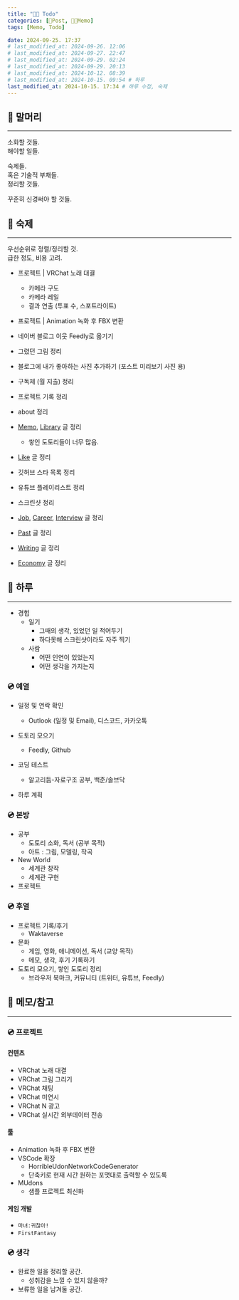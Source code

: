 ```yaml
---
title: "🍋‍🟩 Todo"
categories: [📀Post, 🍋‍🟩Memo]
tags: [Memo, Todo]

date: 2024-09-25. 17:37
# last_modified_at: 2024-09-26. 12:06
# last_modified_at: 2024-09-27. 22:47
# last_modified_at: 2024-09-29. 02:24
# last_modified_at: 2024-09-29. 20:13
# last_modified_at: 2024-10-12. 08:39
# last_modified_at: 2024-10-15. 09:54 # 하루
last_modified_at: 2024-10-15. 17:34 # 하루 수정, 숙제
---
```


## 📀 말머리

---

소화할 것들.  
해야할 일들.  

숙제들.  
혹은 기술적 부채들.  
정리할 것들.  

꾸준히 신경써야 할 것들.  

## 📀 숙제

---

우선순위로 정렬/정리할 것.  
급한 정도, 비용 고려.  

- 프로젝트 \| VRChat 노래 대결
  - 카메라 구도
  - 카메라 레일
  - 결과 연출 (투표 수, 스포트라이트)
- 프로젝트 \| Animation 녹화 후 FBX 변환

- 네이버 블로그 이웃 Feedly로 옮기기
- 그렸던 그림 정리
- 블로그에 내가 좋아하는 사진 추가하기 (포스트 미리보기 사진 용)
- 구독제 (월 지출) 정리

- 프로젝트 기록 정리
- about 정리

- [Memo](/posts/Memo), [Library](/posts/Library) 글 정리
  - 쌓인 도토리들이 너무 많음.
- [Like](/posts/Like) 글 정리

- 깃허브 스타 목록 정리
- 유튜브 플레이리스트 정리
- 스크린샷 정리

- [Job](/posts/Job), [Career](/posts/Career), [Interview](/posts/Interview) 글 정리
- [Past](/posts/Past) 글 정리
- [Writing](/posts/Writing) 글 정리
- [Economy](/posts/Economy) 글 정리

## 📀 하루

---

- 경험
  - 일기
    - 그때의 생각, 있었던 일 적어두기
    - 하다못해 스크린샷이라도 자주 찍기
  - 사람
    - 어떤 인연이 있었는지
    - 어떤 생각을 가지는지

### 💿 예열

- 일정 및 연락 확인
  - Outlook (일정 및 Email), 디스코드, 카카오톡
- 도토리 모으기
  - Feedly, Github
- 코딩 테스트
  - 알고리듬-자료구조 공부, 백준/솔브닥

- 하루 계획

### 💿 본방

- 공부
  - 도토리 소화, 독서 (공부 목적)
  - 아트 : 그림, 모델링, 작곡
- New World
  - 세계관 창작
  - 세계관 구현
- 프로젝트

### 💿 후열

- 프로젝트 기록/후기
  - Waktaverse
- 문화
  - 게임, 영화, 애니메이션, 독서 (교양 목적)
  - 메모, 생각, 후기 기록하기
- 도토리 모으기, 쌓인 도토리 정리
  - 브라우저 북마크, 커뮤니티 (트위터, 유튜브, Feedly)

## 📀 메모/참고

---

### 💿 프로젝트

#### 컨텐츠

- VRChat 노래 대결
- VRChat 그림 그리기
- VRChat 채팅
- VRChat 미연시
- VRChat N 광고
- VRChat 실시간 외부데이터 전송

#### 툴

- Animation 녹화 후 FBX 변환
- VSCode 확장
  - HorribleUdonNetworkCodeGenerator
  - 단축키로 현재 시간 원하는 포맷대로 출력할 수 있도록
- MUdons
  - 샘플 프로젝트 최신화

#### 게임 개발

- `마녀:귀찮아!`
- `FirstFantasy`

### 💿 생각

- 완료한 일을 정리할 공간.
  - 성취감을 느낄 수 있지 않을까?
- 보류한 일을 남겨둘 공간.
